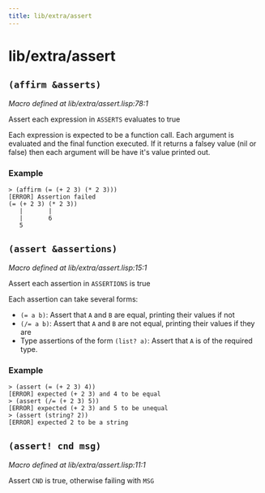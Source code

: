 ```yaml
---
title: lib/extra/assert
---
```

# lib/extra/assert
## `(affirm &asserts)`
*Macro defined at lib/extra/assert.lisp:78:1*

Assert each expression in `ASSERTS` evaluates to true

Each expression is expected to be a function call. Each argument is evaluated and the
final function executed. If it returns a falsey value (nil or false) then each argument
will be have it's value printed out.

### Example
```
> (affirm (= (+ 2 3) (* 2 3)))
[ERROR] Assertion failed
(= (+ 2 3) (* 2 3))
   |       |
   |       6
   5
```

## `(assert &assertions)`
*Macro defined at lib/extra/assert.lisp:15:1*

Assert each assertion in `ASSERTIONS` is true

Each assertion can take several forms:

 - `(= a b)`:  Assert that `A` and `B` are equal, printing their values if not
 - `(/= a b)`: Assert that `A` and `B` are not equal, printing their values if they are
 - Type assertions of the form `(list? a)`: Assert that `A` is of the required type.

### Example
```
> (assert (= (+ 2 3) 4))
[ERROR] expected (+ 2 3) and 4 to be equal
> (assert (/= (+ 2 3) 5))
[ERROR] expected (+ 2 3) and 5 to be unequal
> (assert (string? 2))
[ERROR] expected 2 to be a string
```

## `(assert! cnd msg)`
*Macro defined at lib/extra/assert.lisp:11:1*

Assert `CND` is true, otherwise failing with `MSG`

